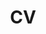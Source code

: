 ---
# Feel free to add content and custom Front Matter to this file.
# To modify the layout, see https://jekyllrb.com/docs/themes/#overriding-theme-defaults

title: "CV"
layout: CV
permalink: /CV.html
---